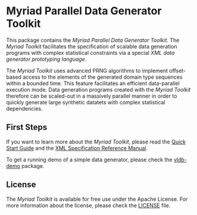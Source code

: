 Myriad Parallel Data Generator Toolkit
======================================

This package contains the *Myriad Parallel Data Generator Toolkit*. The *Myriad Toolkit* facilitates the specification of scalable data generation programs with complex statistical constraints via a special *XML data generator prototyping language*. 

The *Myriad Toolkit* uses advanced PRNG algorithms to implement offset-based access to the elements of the generated domain type sequences within a bounded time. This feature facilitates an efficient data-parallel execution mode. Data generation programs created with the *Myriad Toolkit* therefore can be scaled-out in a massively parallel manner in order to quickly generate large synthetic datatets with complex statistical dependencies.

First Steps
-----------

If you want to learn more about the *Myriad Toolkit*, please read the [Quick Start Guide](/TU-Berlin-DIMA/myriad-toolkit/wiki/Quick-Start-Guide) and the [XML Specification Reference Manual](/TU-Berlin-DIMA/myriad-toolkit/wiki/XML-Specification-Reference-Manual).

To get a running demo of a simple data generator, please check the [vldb-demo](https://github.com/TU-Berlin-DIMA/vldb-demo) package.


License
-------

The *Myriad Toolkit* is available for free use under the Apache License. For more information about the license, please check the [LICENSE](LICENSE) file.
